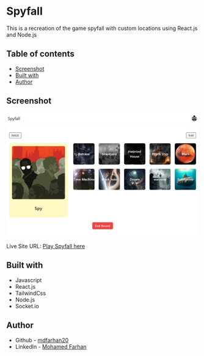 # Spyfall

This is a recreation of the game spyfall with custom locations using React.js and Node.js

## Table of contents

- [Screenshot](#screenshot)
- [Built with](#built-with)
- [Author](#author)

## Screenshot

![](./screenshot.jpg)

Live Site URL:  [Play Spyfall here](https://mdfarhan20.github.io/spyfall/)


## Built with

- Javascript
- React.js
- TailwindCss
- Node.js
- Socket.io 

## Author

- Github - [mdfarhan20](https://github.com/mdfarhan20)
- LinkedIn - [Mohamed Farhan](https://www.linkedin.com/in/mohamed-farhan-201103cs/)